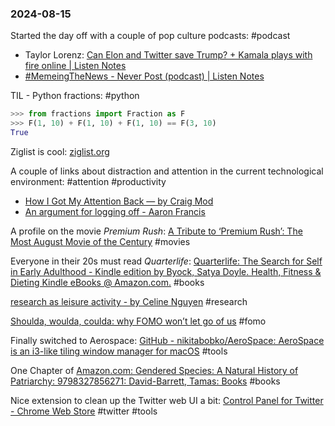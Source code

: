 
### 2024-08-15

Started the day off with a couple of pop culture podcasts: #podcast
* Taylor Lorenz: [Can Elon and Twitter save Trump? + Kamala plays with fire online | Listen Notes](https://www.listennotes.com/podcasts/power-user-with/can-elon-and-twitter-save-G5uLpsNBk_6/)
* [#MemeingTheNews - Never Post (podcast) | Listen Notes](https://www.listennotes.com/podcasts/never-post/memeingthenews-KrmbfS-I32z/)

TIL - Python fractions: #python 
```python
>>> from fractions import Fraction as F
>>> F(1, 10) + F(1, 10) + F(1, 10) == F(3, 10)
True
```

Ziglist is cool: [ziglist.org](https://ziglist.org/top)

A couple of links about distraction and attention in the current technological environment: #attention #productivity 
* [How I Got My Attention Back — by Craig Mod](https://craigmod.com/essays/how_i_got_my_attention_back/?s=09)
* [An argument for logging off - Aaron Francis](https://aaronfrancis.com/2024/an-argument-for-logging-off-9a4de45b?s=09)

A profile on the movie _Premium Rush_: [A Tribute to ‘Premium Rush’: The Most August Movie of the Century](https://thereveal.substack.com/p/a-tribute-to-premium-rush-the-most) #movies

Everyone in their 20s must read *Quarterlife*: [Quarterlife: The Search for Self in Early Adulthood - Kindle edition by Byock, Satya Doyle. Health, Fitness & Dieting Kindle eBooks @ Amazon.com.](https://www.amazon.com/Quarterlife-Search-Self-Early-Adulthood-ebook/dp/B09KG9VDD1) #books

[research as leisure activity - by Celine Nguyen](https://www.personalcanon.com/p/research-as-leisure-activity) #research

[Shoulda, woulda, coulda: why FOMO won’t let go of us](https://www.economist.com/1843/2022/09/26/shoulda-woulda-coulda-why-fomo-wont-let-go-of-us) #fomo

Finally switched to Aerospace: [GitHub - nikitabobko/AeroSpace: AeroSpace is an i3-like tiling window manager for macOS](https://github.com/nikitabobko/AeroSpace) #tools

One Chapter of [Amazon.com: Gendered Species: A Natural History of Patriarchy: 9798327856271: David-Barrett, Tamas: Books](https://www.amazon.com/Gendered-Species-Natural-History-Patriarchy/dp/B0D7T8P4F4) #books 

Nice extension to clean up the Twitter web UI a bit: [Control Panel for Twitter - Chrome Web Store](https://chromewebstore.google.com/detail/control-panel-for-twitter/kpmjjdhbcfebfjgdnpjagcndoelnidfj) #twitter #tools